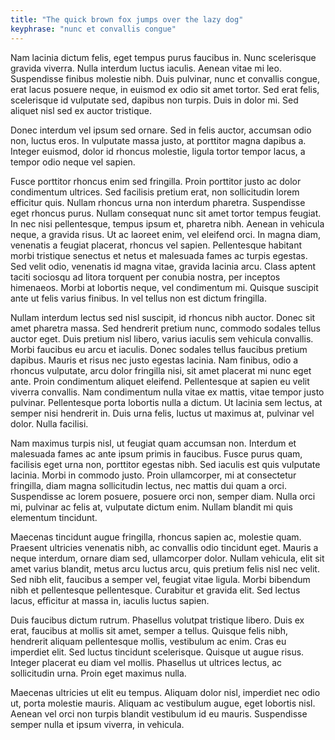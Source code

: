 ```yaml
---
title: "The quick brown fox jumps over the lazy dog"
keyphrase: "nunc et convallis congue"
---
```

Nam lacinia dictum felis, eget tempus purus faucibus in. Nunc scelerisque gravida viverra. Nulla interdum luctus iaculis. Aenean vitae mi leo. Suspendisse finibus molestie nibh. Duis pulvinar, nunc et convallis congue, erat lacus posuere neque, in euismod ex odio sit amet tortor. Sed erat felis, scelerisque id vulputate sed, dapibus non turpis. Duis in dolor mi. Sed aliquet nisl sed ex auctor tristique.

<!--more-->

Donec interdum vel ipsum sed ornare. Sed in felis auctor, accumsan odio non, luctus eros. In vulputate massa justo, at porttitor magna dapibus a. Integer euismod, dolor id rhoncus molestie, ligula tortor tempor lacus, a tempor odio neque vel sapien.

Fusce porttitor rhoncus enim sed fringilla. Proin porttitor justo ac dolor condimentum ultrices. Sed facilisis pretium erat, non sollicitudin lorem efficitur quis. Nullam rhoncus urna non interdum pharetra. Suspendisse eget rhoncus purus. Nullam consequat nunc sit amet tortor tempus feugiat. In nec nisi pellentesque, tempus ipsum et, pharetra nibh. Aenean in vehicula neque, a gravida risus. Ut ac laoreet enim, vel eleifend orci. In magna diam, venenatis a feugiat placerat, rhoncus vel sapien. Pellentesque habitant morbi tristique senectus et netus et malesuada fames ac turpis egestas. Sed velit odio, venenatis id magna vitae, gravida lacinia arcu. Class aptent taciti sociosqu ad litora torquent per conubia nostra, per inceptos himenaeos. Morbi at lobortis neque, vel condimentum mi. Quisque suscipit ante ut felis varius finibus. In vel tellus non est dictum fringilla.

Nullam interdum lectus sed nisl suscipit, id rhoncus nibh auctor. Donec sit amet pharetra massa. Sed hendrerit pretium nunc, commodo sodales tellus auctor eget. Duis pretium nisl libero, varius iaculis sem vehicula convallis. Morbi faucibus eu arcu et iaculis. Donec sodales tellus faucibus pretium dapibus. Mauris et risus nec justo egestas lacinia. Nam finibus, odio a rhoncus vulputate, arcu dolor fringilla nisi, sit amet placerat mi nunc eget ante. Proin condimentum aliquet eleifend. Pellentesque at sapien eu velit viverra convallis. Nam condimentum nulla vitae ex mattis, vitae tempor justo pulvinar. Pellentesque porta lobortis nulla a dictum. Ut lacinia sem lectus, at semper nisi hendrerit in. Duis urna felis, luctus ut maximus at, pulvinar vel dolor. Nulla facilisi.

Nam maximus turpis nisl, ut feugiat quam accumsan non. Interdum et malesuada fames ac ante ipsum primis in faucibus. Fusce purus quam, facilisis eget urna non, porttitor egestas nibh. Sed iaculis est quis vulputate lacinia. Morbi in commodo justo. Proin ullamcorper, mi at consectetur fringilla, diam magna sollicitudin lectus, nec mattis dui quam a orci. Suspendisse ac lorem posuere, posuere orci non, semper diam. Nulla orci mi, pulvinar ac felis at, vulputate dictum enim. Nullam blandit mi quis elementum tincidunt.

Maecenas tincidunt augue fringilla, rhoncus sapien ac, molestie quam. Praesent ultricies venenatis nibh, ac convallis odio tincidunt eget. Mauris a neque interdum, ornare diam sed, ullamcorper dolor. Nullam vehicula, elit sit amet varius blandit, metus arcu luctus arcu, quis pretium felis nisl nec velit. Sed nibh elit, faucibus a semper vel, feugiat vitae ligula. Morbi bibendum nibh et pellentesque pellentesque. Curabitur et gravida elit. Sed lectus lacus, efficitur at massa in, iaculis luctus sapien.

Duis faucibus dictum rutrum. Phasellus volutpat tristique libero. Duis ex erat, faucibus at mollis sit amet, semper a tellus. Quisque felis nibh, hendrerit aliquam pellentesque mollis, vestibulum ac enim. Cras eu imperdiet elit. Sed luctus tincidunt scelerisque. Quisque ut augue risus. Integer placerat eu diam vel mollis. Phasellus ut ultrices lectus, ac sollicitudin urna. Proin eget maximus nulla.

Maecenas ultricies ut elit eu tempus. Aliquam dolor nisl, imperdiet nec odio ut, porta molestie mauris. Aliquam ac vestibulum augue, eget lobortis nisl. Aenean vel orci non turpis blandit vestibulum id eu mauris. Suspendisse semper nulla et ipsum viverra, in vehicula.
